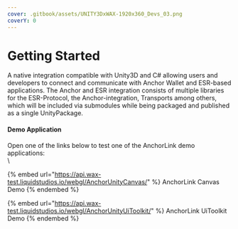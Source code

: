 ```yaml
---
cover: .gitbook/assets/UNITY3DxWAX-1920x360_Devs_03.png
coverY: 0
---
```


# Getting Started

A native integration compatible with Unity3D and C# allowing users and developers to connect and communicate with Anchor Wallet and ESR-based applications. The Anchor and ESR integration consists of multiple libraries for the ESR-Protocol, the Anchor-integration, Transports among others, which will be included via submodules while being packaged and published as a single UnityPackage.

#### Demo Application

Open one of the links below to test one of the AnchorLink demo applications:\
\


{% embed url="https://api.wax-test.liquidstudios.io/webgl/AnchorUnityCanvas/" %}
AnchorLink Canvas Demo
{% endembed %}



{% embed url="https://api.wax-test.liquidstudios.io/webgl/AnchorUnityUiToolkit/" %}
AnchorLink UiToolkit Demo
{% endembed %}

